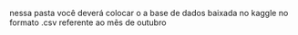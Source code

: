 nessa pasta você deverá colocar o a base de dados baixada no kaggle no formato .csv referente ao mẽs de outubro
